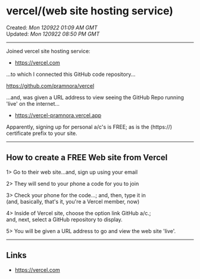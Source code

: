 # vercel/(web site hosting service)

Created: *Mon 120922 01:09 AM GMT*  
Updated: *Mon 120922 08:50 PM GMT*

-----

Joined vercel site hosting service:  

- https://vercel.com  

...to which I connected this GitHub code repository...  

https://github.com/pramnora/vercel    

...and, was given a URL address to view seeing the GitHub Repo running 'live' on the internet...  

- https://vercel-pramnora.vercel.app  

Apparently, signing up for personal a/c's is FREE; as is the (https://) certificate prefix to your site.  

-----

## How to create a FREE Web site from Vercel

1> Go to their web site...and, sign up using your email  

2> They will send to your phone a code for you to join   

3> Check your phone for the code...; and, then, type it in   
   (and, basically, that's it, you're a Vercel member, now)  

4> Inside of Vercel site, choose the option link GitHub a/c.;  
   and, next, select a GitHub repository to display.  

5> You will be given a URL address to go and view the web site 'live'.  

-----

## Links

- https://vercel.com  
